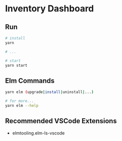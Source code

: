 # Inventory Dashboard

## Run

```bash
# install
yarn

# ...

# start
yarn start
```

## Elm Commands

```bash
yarn elm (upgrade|install|uninstall|...)
```

```bash
# for more...
yarn elm --help
```

## Recommended VSCode Extensions

- elmtooling.elm-ls-vscode  
